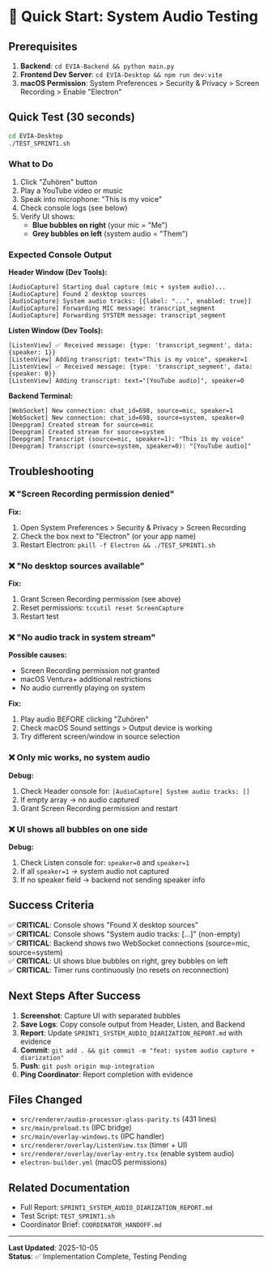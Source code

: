 # 🎯 Quick Start: System Audio Testing

## Prerequisites
1. **Backend**: `cd EVIA-Backend && python main.py`
2. **Frontend Dev Server**: `cd EVIA-Desktop && npm run dev:vite`
3. **macOS Permission**: System Preferences > Security & Privacy > Screen Recording > Enable "Electron"

## Quick Test (30 seconds)

```bash
cd EVIA-Desktop
./TEST_SPRINT1.sh
```

### What to Do
1. Click "Zuhören" button
2. Play a YouTube video or music
3. Speak into microphone: "This is my voice"
4. Check console logs (see below)
5. Verify UI shows:
   - **Blue bubbles on right** (your mic = "Me")
   - **Grey bubbles on left** (system audio = "Them")

### Expected Console Output

**Header Window (Dev Tools):**
```
[AudioCapture] Starting dual capture (mic + system audio)...
[AudioCapture] Found 2 desktop sources
[AudioCapture] System audio tracks: [{label: "...", enabled: true}]
[AudioCapture] Forwarding MIC message: transcript_segment
[AudioCapture] Forwarding SYSTEM message: transcript_segment
```

**Listen Window (Dev Tools):**
```
[ListenView] ✅ Received message: {type: 'transcript_segment', data: {speaker: 1}}
[ListenView] Adding transcript: text="This is my voice", speaker=1
[ListenView] ✅ Received message: {type: 'transcript_segment', data: {speaker: 0}}
[ListenView] Adding transcript: text="[YouTube audio]", speaker=0
```

**Backend Terminal:**
```
[WebSocket] New connection: chat_id=698, source=mic, speaker=1
[WebSocket] New connection: chat_id=698, source=system, speaker=0
[Deepgram] Created stream for source=mic
[Deepgram] Created stream for source=system
[Deepgram] Transcript (source=mic, speaker=1): "This is my voice"
[Deepgram] Transcript (source=system, speaker=0): "[YouTube audio]"
```

## Troubleshooting

### ❌ "Screen Recording permission denied"
**Fix:**
1. Open System Preferences > Security & Privacy > Screen Recording
2. Check the box next to "Electron" (or your app name)
3. Restart Electron: `pkill -f Electron && ./TEST_SPRINT1.sh`

### ❌ "No desktop sources available"
**Fix:**
1. Grant Screen Recording permission (see above)
2. Reset permissions: `tccutil reset ScreenCapture`
3. Restart test

### ❌ "No audio track in system stream"
**Possible causes:**
- Screen Recording permission not granted
- macOS Ventura+ additional restrictions
- No audio currently playing on system

**Fix:**
1. Play audio BEFORE clicking "Zuhören"
2. Check macOS Sound settings > Output device is working
3. Try different screen/window in source selection

### ❌ Only mic works, no system audio
**Debug:**
1. Check Header console for: `[AudioCapture] System audio tracks: []`
2. If empty array → no audio captured
3. Grant Screen Recording permission and restart

### ❌ UI shows all bubbles on one side
**Debug:**
1. Check Listen console for: `speaker=0` and `speaker=1`
2. If all `speaker=1` → system audio not captured
3. If no speaker field → backend not sending speaker info

## Success Criteria

✅ **CRITICAL**: Console shows "Found X desktop sources"  
✅ **CRITICAL**: Console shows "System audio tracks: [...]" (non-empty)  
✅ **CRITICAL**: Backend shows two WebSocket connections (source=mic, source=system)  
✅ **CRITICAL**: UI shows blue bubbles on right, grey bubbles on left  
✅ **CRITICAL**: Timer runs continuously (no resets on reconnection)  

## Next Steps After Success

1. **Screenshot**: Capture UI with separated bubbles
2. **Save Logs**: Copy console output from Header, Listen, and Backend
3. **Report**: Update `SPRINT1_SYSTEM_AUDIO_DIARIZATION_REPORT.md` with evidence
4. **Commit**: `git add . && git commit -m "feat: system audio capture + diarization"`
5. **Push**: `git push origin mup-integration`
6. **Ping Coordinator**: Report completion with evidence

## Files Changed

- `src/renderer/audio-processor-glass-parity.ts` (431 lines)
- `src/main/preload.ts` (IPC bridge)
- `src/main/overlay-windows.ts` (IPC handler)
- `src/renderer/overlay/ListenView.tsx` (timer + UI)
- `src/renderer/overlay/overlay-entry.tsx` (enable system audio)
- `electron-builder.yml` (macOS permissions)

## Related Documentation

- Full Report: `SPRINT1_SYSTEM_AUDIO_DIARIZATION_REPORT.md`
- Test Script: `TEST_SPRINT1.sh`
- Coordinator Brief: `COORDINATOR_HANDOFF.md`

---

**Last Updated**: 2025-10-05  
**Status**: ✅ Implementation Complete, Testing Pending


